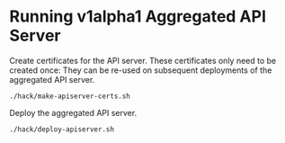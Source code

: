 # Running v1alpha1 Aggregated API Server

Create certificates for the API server. These certificates only need to be created once:
They can be re-used on subsequent deployments of the aggregated API server.


```shell script
./hack/make-apiserver-certs.sh
```

Deploy the aggregated API server.

```shell script
./hack/deploy-apiserver.sh
```
